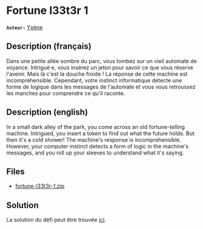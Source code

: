 # Fortune l33t3r 1

**`Auteur:`** [Yxène](https://github.com/Yxene)

## Description (français)

Dans une petite allée sombre du parc, vous tombez sur un vieil automate de voyance. Intrigué·e, vous insérez un jeton pour savoir ce que vous réserve l'avenir. Mais là c'est la douche froide ! La réponse de cette machine est incompréhensible. Cependant, votre instinct informatique détecte une forme de logique dans les messages de l'automate et vous vous retroussez les manches pour comprendre ce qu'il raconte.

## Description (english)

In a small dark alley of the park, you come across an old fortune-telling machine. Intrigued, you insert a token to find out what the future holds. But then it's a cold shower! The machine's response is incomprehensible. However, your computer instinct detects a form of logic in the machine's messages, and you roll up your sleeves to understand what it's saying.

## Files

- [fortune-l33t3r-1.zip](fortune-l33t3r-1.zip)

## Solution

La solution du défi peut être trouvée [ici](solution/).





